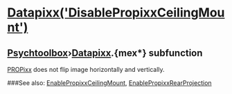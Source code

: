 # [Datapixx('DisablePropixxCeilingMount')](Datapixx-DisablePropixxCeilingMount) 
## [Psychtoolbox](Pyschtoolbox)&#8250;[Datapixx](Datapixx).{mex*} subfunction


[PROPixx](PROPixx) does not flip image horizontally and vertically.  
  


###See also:
[EnablePropixxCeilingMount](Datapixx-EnablePropixxCeilingMount), [EnablePropixxRearProjection](Datapixx-EnablePropixxRearProjection)
